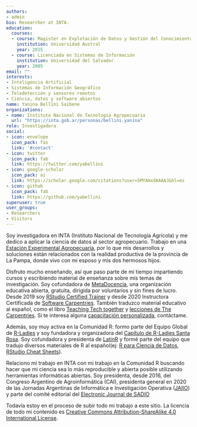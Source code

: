 ```yaml
---
authors:
- admin
bio: Researcher at INTA.
education:
  courses:
  - course: Magister en Explotación de Datos y Gestión del Conocimiento
    institution: Universidad Austral
    year: 2015
  - course: Licenciada en Sistemas de Información
    institution: Universidad del Salvador
    year: 2005
email: ""
interests:
- Inteligencia Artificial 
- Sistemas de Información Geográfico
- Teledetección y sensores remotos
- Ciencia, datos y software abiertos
name: Yanina Bellini Saibene
organizations:
- name: Instituto Nacional de Tecnología Agropecuaria
  url: "https://inta.gob.ar/personas/bellini.yanina"
role: Investigadora
social:
- icon: envelope
  icon_pack: fas
  link: '#contact'
- icon: twitter
  icon_pack: fab
  link: https://twitter.com/yabellini
- icon: google-scholar
  icon_pack: ai
  link: https://scholar.google.com/citations?user=5MYAHx4AAAAJ&hl=es
- icon: github
  icon_pack: fab
  link: https://github.com/yabellini
superuser: true
user_groups:
- Researchers
- Visitors
---
```


Soy investigadora en INTA (Instituto Nacional de Tecnología Agrícola) y me dedico a aplicar la ciencia de datos al sector agropecuario. Trabajo en una [Estación Experimental Agropecuaria](https://inta.gob.ar/anguil), por lo que mis desarrollos y soluciones están relacionados con la realidad productiva de la provincia de La Pampa, donde vivo con mi esposo y mis dos hermosos hijos. 

Disfruto mucho enseñando, así que paso parte de mi tiempo impartiendo cursos y escribiendo material de enseñanza sobre mis temas de investigación. Soy cofundadora de [MetaDocencia](https://metadocencia.netlify.app/), una organización educativa abierta, gratuita, dirigida por voluntarios y sin fines de lucro. Desde 2019 soy [RStudio Certified Trainer](https://education.rstudio.com/trainers/) y desde 2020 Instructora Certificada de [Software Carpentries](https://carpentries.github.io). También traduzco material educativo al español, como el libro [Teaching Tech together](https://teachtogether.tech) y [lecciones de The Carpentries](https://github.com/Carpentries-ES). Si te interesa alguna [capacitación personalizada](https://yabellini.netlify.com/courses/), contáctame.

Además, soy muy activa en la Comunidad R: formo parte del Equipo Global de [R-Ladies](https://rladies.org/) y soy fundadora y organizadora del [Capítulo de R-Ladies Santa Rosa]( https://www.meetup.com/es-ES/rladies-santa-rosa/). Soy cofundadora y presidenta de [LatinR](https://latin-r.com/) y formé parte del equipo que tradujo diversos materiales de R al español(ej: [R para Ciencia de Datos](https://github.com/cienciadedatos), [RStudio Cheat Sheets](https://rstudio.com/resources/cheatsheets/)).

Relaciono mi trabajo en INTA con mi trabajo en la Comunidad R buscando hacer que mi ciencia sea lo más reproducible y abierta posible utilizando herramientas informáticas abiertas. Soy presidenta, desde 2016, del Congreso Argentino de Agroinformática (CAI), presidenta general en 2020 de las Jornadas Argentinas de Informática e Investigación Operativa ([JAIIO](http://www.sadio.org.ar/jaiio/)) y parte del comité editorial del [Electronic Journal de SADIO]()

Todavía estoy en el proceso de subir todo mi trabajo a este sitio. La licencia de todo mi contenido es [Creative Commons Attribution-ShareAlike 4.0 International License](https://creativecommons.org/licenses/by-sa/4.0/deed.es_ES).

